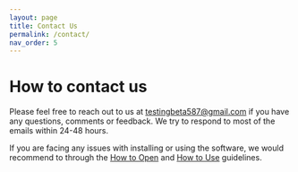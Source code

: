 ```yaml
---
layout: page
title: Contact Us
permalink: /contact/
nav_order: 5
---
```


# How to contact us

Please feel free to reach out to us at 
[testingbeta587@gmail.com](mailto:testingbeta587@gmail.com) if you have any questions, comments or feedback. We try to respond to most of the emails within 24-48 hours.

If you are facing any issues with installing or using the software, we would recommend to through the [How to Open](../download/#how-to-open) and [How to Use](../tutorial) guidelines.